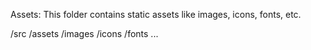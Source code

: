 Assets: This folder contains static assets like images, icons, fonts, etc.

/src
  /assets
    /images
    /icons
    /fonts
    ...